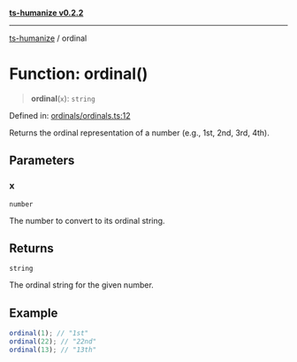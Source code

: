 [**ts-humanize v0.2.2**](../README.md)

***

[ts-humanize](../README.md) / ordinal

# Function: ordinal()

> **ordinal**(`x`): `string`

Defined in: [ordinals/ordinals.ts:12](https://github.com/Shiv-SB/ts-humanize/blob/e6098dcb907b4be2eadfed4406ac92a00e666b5f/src/ordinals/ordinals.ts#L12)

Returns the ordinal representation of a number (e.g., 1st, 2nd, 3rd, 4th).

## Parameters

### x

`number`

The number to convert to its ordinal string.

## Returns

`string`

The ordinal string for the given number.

## Example

```ts
ordinal(1); // "1st"
ordinal(22); // "22nd"
ordinal(13); // "13th"
```
